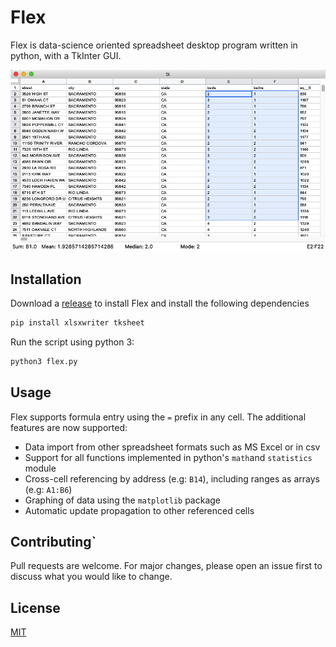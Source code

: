 # Flex

Flex is data-science oriented spreadsheet desktop program written in python, with a TkInter GUI.

![Screenshot](https://github.com/cpellet/Flex/blob/master/screenshot.png?raw=true)
## Installation

Download a [release](https://github.com/cpellet/Flex/releases) to install Flex and install the following dependencies

```bash
pip install xlsxwriter tksheet
```
Run the script using python 3:
```bash
python3 flex.py
```

## Usage

Flex supports formula entry using the `=` prefix in any cell. The additional features are now supported:
* Data import from other spreadsheet formats such as MS Excel or in csv
* Support for all functions implemented in python's `math`and `statistics` module
* Cross-cell referencing by address (e.g: `B14`), including ranges as arrays (e.g: `A1:B6`)
* Graphing of data using the `matplotlib` package
* Automatic update propagation to other referenced cells

## Contributing`
Pull requests are welcome. For major changes, please open an issue first to discuss what you would like to change.

## License
[MIT](https://choosealicense.com/licenses/mit/)

